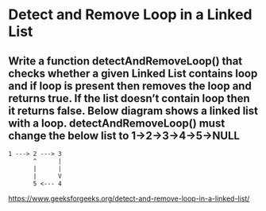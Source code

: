 # Detect and Remove Loop in a Linked List

## Write a function detectAndRemoveLoop() that checks whether a given Linked List contains loop and if loop is present then removes the loop and returns true. If the list doesn’t contain loop then it returns false. Below diagram shows a linked list with a loop. detectAndRemoveLoop() must change the below list to 1->2->3->4->5->NULL

```txt
1 ---> 2 ---> 3
       ^      |
       |      |
       |      V
       5 <--- 4
```

https://www.geeksforgeeks.org/detect-and-remove-loop-in-a-linked-list/
